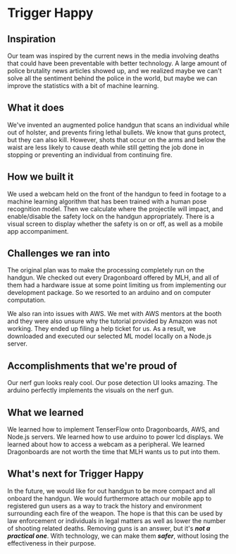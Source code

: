 # Trigger Happy

## Inspiration
Our team was inspired by the current news in the media involving deaths that could have been preventable with better technology. A large amount of police brutality news articles showed up, and we realized maybe we can't solve all the sentiment behind the police in the world, but maybe we can improve the statistics with a bit of machine learning.

## What it does
We've invented an augmented police handgun that scans an individual while out of holster, and prevents firing lethal bullets. We know that guns protect, but they can also kill. However, shots that occur on the arms and below the waist are less likely to cause death while still getting the job done in stopping or preventing an individual from continuing fire.


## How we built it
We used a webcam held on the front of the handgun to feed in footage to a machine learning algorithm that has been trained with a human pose recognition model. Then we calculate where the projectile will impact, and enable/disable the safety lock on the handgun appropriately. There is a visual screen to display whether the safety is on or off, as well as a mobile app accompaniment.

## Challenges we ran into
The original plan was to make the processing completely run on the handgun. We checked out every Dragonboard offered by MLH, and all of them had a hardware issue at some point limiting us from implementing our development package. So we resorted to an arduino and on computer computation.

We also ran into issues with AWS. We met with AWS mentors at the booth and they were also unsure why the tutorial provided by Amazon was not working. They ended up filing a help ticket for us. As a result, we downloaded and executed our selected ML model locally on a Node.js server. 

## Accomplishments that we're proud of
Our nerf gun looks realy cool. Our pose detection UI looks amazing. The arduino perfectly implements the visuals on the nerf gun.

## What we learned
We learned how to implement TenserFlow onto Dragonboards, AWS, and Node.js servers. We learned how to use arduino to power lcd displays. We learned about how to access a webcam as a peripheral. We learned Dragonboards are not worth the time that MLH wants us to put into them. 

## What's next for Trigger Happy
In the future, we would like for out handgun to be more compact and all onboard the handgun. We would furthermore attach our mobile app to registered gun users as a way to track the history and environment surrounding each fire of the weapon. The hope is that this can be used by law enforcement or individuals in legal matters as well as lower the number of shooting related deaths. 
Removing guns is an answer, but it's **_not a practical one_**. With technology, we can make them **_safer_**, without losing the effectiveness in their purpose.
